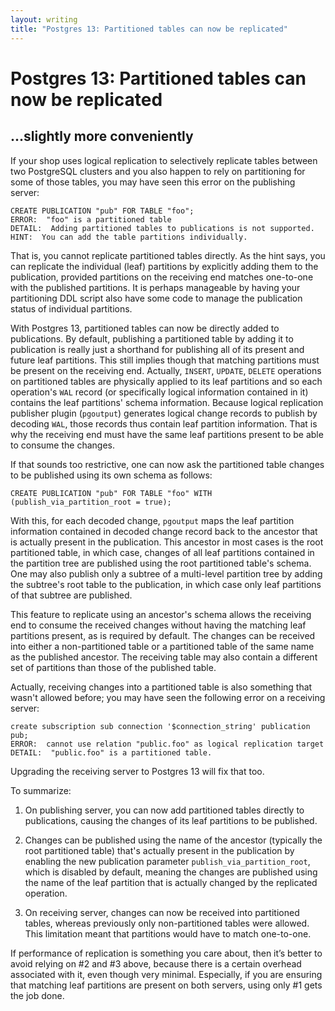 ```yaml
---
layout: writing
title: "Postgres 13: Partitioned tables can now be replicated"
---
```

# Postgres 13: Partitioned tables can now be replicated
## ...slightly more conveniently

If your shop uses logical replication to selectively replicate tables between two
PostgreSQL clusters and you also happen to rely on partitioning for some of those
tables, you may have seen this error on the publishing server:

```
CREATE PUBLICATION "pub" FOR TABLE "foo";
ERROR:  "foo" is a partitioned table
DETAIL:  Adding partitioned tables to publications is not supported.
HINT:  You can add the table partitions individually.
```

That is, you cannot replicate partitioned tables directly.  As the hint says, you
can replicate the individual (leaf) partitions by explicitly adding them to the
publication, provided partitions on the receiving end matches one-to-one with the
published partitions.  It is perhaps manageable by having your partitioning DDL
script also have some code to manage the publication status of individual
partitions.

With Postgres 13, partitioned tables can now be directly added to publications.
By default, publishing a partitioned table by adding it to publication is really
just a shorthand for publishing all of its present and future leaf partitions.
This still implies though that matching partitions must be present on the receiving
end. Actually, `INSERT`, `UPDATE`, `DELETE` operations on partitioned tables are
physically applied to its leaf partitions and so each operation's `WAL` record
(or specifically logical information contained in it) contains the leaf partitions'
schema information.  Because logical replication publisher plugin (`pgoutput`)
generates logical change records to publish by decoding `WAL`, those records thus
contain leaf partition information. That is why the receiving end must have the same
leaf partitions present to be able to consume the changes.

If that sounds too restrictive, one can now ask the partitioned table changes to be
published using its own schema as follows:

```
CREATE PUBLICATION "pub" FOR TABLE "foo" WITH (publish_via_partition_root = true);
```

With this, for each decoded change, `pgoutput` maps the leaf partition information
contained in decoded change record back to the ancestor that is actually present in
the publication.  This ancestor in most cases is the root partitioned table, in which
case, changes of all leaf partitions contained in the partition tree are published
using the root partitioned table's schema.  One may also publish only a subtree of a
multi-level partition tree by adding the subtree's root table to the publication, in
which case only leaf partitions of that subtree are published.

This feature to replicate using an ancestor's schema allows the receiving end to
consume the received changes without having the matching leaf partitions present,
as is required by default.  The changes can be received into either a non-partitioned
table or a  partitioned table of the same name as the published ancestor.  The
receiving table may also contain a different set of partitions than those of the
published table.

Actually, receiving changes into a partitioned table is also something that wasn't
allowed before; you may have seen the following error on a receiving server:

```
create subscription sub connection '$connection_string' publication pub;
ERROR:  cannot use relation "public.foo" as logical replication target
DETAIL:  "public.foo" is a partitioned table.
```

Upgrading the receiving server to Postgres 13 will fix that too.

To summarize:

1. On publishing server, you can now add partitioned tables directly to
publications, causing the changes of its leaf partitions to be published.

2. Changes can be published using the name of the ancestor (typically the
root partitioned table) that's actually present in the publication by
enabling the new publication parameter `publish_via_partition_root`, which
is disabled by default, meaning the changes are published using the name
of the leaf partition that is actually changed by the replicated operation.

3. On receiving server, changes can now be received into partitioned tables,
whereas previously only non-partitioned tables were allowed.  This
limitation meant that partitions would have to match one-to-one.

If performance of replication is something you care about, then it’s better to
avoid relying on #2 and #3 above, because there is a certain overhead associated
with it, even though very minimal. Especially, if you are ensuring that matching
leaf partitions are present on both servers, using only #1 gets the job done.
